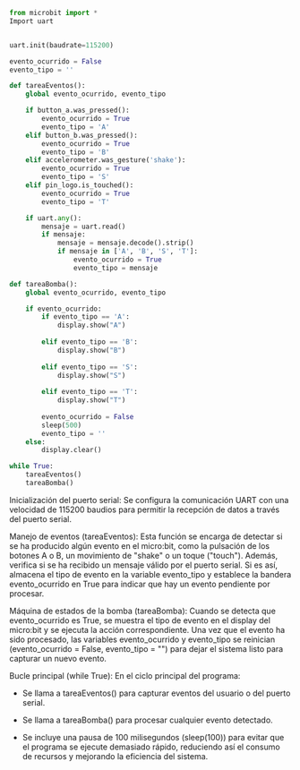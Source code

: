 ``` py
from microbit import *
Import uart


uart.init(baudrate=115200)

evento_ocurrido = False
evento_tipo = ''

def tareaEventos():
    global evento_ocurrido, evento_tipo

    if button_a.was_pressed():
        evento_ocurrido = True
        evento_tipo = 'A'
    elif button_b.was_pressed():
        evento_ocurrido = True
        evento_tipo = 'B'
    elif accelerometer.was_gesture('shake'):
        evento_ocurrido = True
        evento_tipo = 'S'
    elif pin_logo.is_touched():
        evento_ocurrido = True
        evento_tipo = 'T'

    if uart.any():
        mensaje = uart.read()
        if mensaje:
            mensaje = mensaje.decode().strip()
            if mensaje in ['A', 'B', 'S', 'T']:
                evento_ocurrido = True
                evento_tipo = mensaje

def tareaBomba():
    global evento_ocurrido, evento_tipo

    if evento_ocurrido:
        if evento_tipo == 'A':
            display.show("A")
         
        elif evento_tipo == 'B':
            display.show("B")
         
        elif evento_tipo == 'S':
            display.show("S")
            
        elif evento_tipo == 'T':
            display.show("T")
         
        evento_ocurrido = False
        sleep(500)
        evento_tipo = ''
    else:
        display.clear()

while True:
    tareaEventos()
    tareaBomba()
```

Inicialización del puerto serial:
Se configura la comunicación UART con una velocidad de 115200 baudios para permitir la recepción de datos a través del puerto serial.

Manejo de eventos (tareaEventos):
Esta función se encarga de detectar si se ha producido algún evento en el micro:bit, como la pulsación de los botones A o B, un movimiento de "shake" o un toque ("touch").
Además, verifica si se ha recibido un mensaje válido por el puerto serial. Si es así, almacena el tipo de evento en la variable evento_tipo y establece la bandera evento_ocurrido en True para indicar que hay un evento pendiente por procesar.

Máquina de estados de la bomba (tareaBomba):
Cuando se detecta que evento_ocurrido es True, se muestra el tipo de evento en el display del micro:bit y se ejecuta la acción correspondiente.
Una vez que el evento ha sido procesado, las variables evento_ocurrido y evento_tipo se reinician (evento_ocurrido = False, evento_tipo = "") para dejar el sistema listo para capturar un nuevo evento.

Bucle principal (while True):
En el ciclo principal del programa:

* Se llama a tareaEventos() para capturar eventos del usuario o del puerto serial.

* Se llama a tareaBomba() para procesar cualquier evento detectado.

* Se incluye una pausa de 100 milisegundos (sleep(100)) para evitar que el programa se ejecute demasiado rápido, reduciendo así el consumo de recursos y mejorando la eficiencia del sistema.
